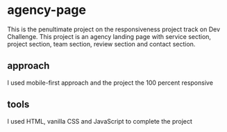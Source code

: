 # agency-page
This is the penultimate project on the responsiveness project track on Dev Challenge. This project is an agency landing page with service section, project section, team section, review section and contact section.
<h2>approach</h2>
I used mobile-first approach and the project the 100 percent responsive
<h2>tools</h2>
I used HTML, vanilla CSS and JavaScript to complete the project
